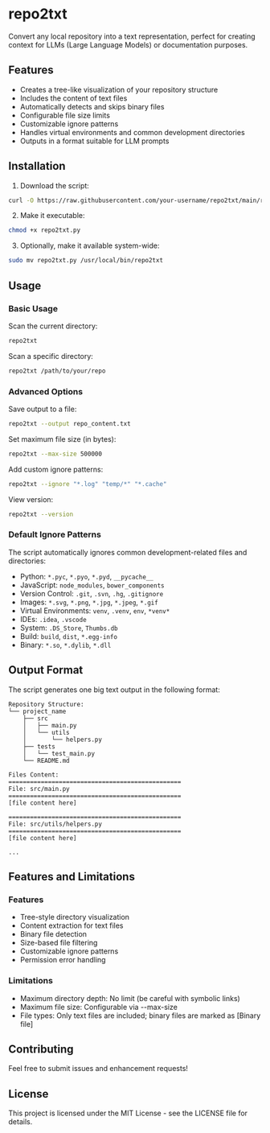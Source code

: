 # repo2txt

Convert any local repository into a text representation, perfect for creating context for LLMs (Large Language Models) or documentation purposes.

## Features

- Creates a tree-like visualization of your repository structure
- Includes the content of text files
- Automatically detects and skips binary files
- Configurable file size limits
- Customizable ignore patterns
- Handles virtual environments and common development directories
- Outputs in a format suitable for LLM prompts

## Installation

1. Download the script:
```bash
curl -O https://raw.githubusercontent.com/your-username/repo2txt/main/repo2txt.py
```

2. Make it executable:
```bash
chmod +x repo2txt.py
```

3. Optionally, make it available system-wide:
```bash
sudo mv repo2txt.py /usr/local/bin/repo2txt
```

## Usage

### Basic Usage

Scan the current directory:
```bash
repo2txt
```

Scan a specific directory:
```bash
repo2txt /path/to/your/repo
```

### Advanced Options

Save output to a file:
```bash
repo2txt --output repo_content.txt
```

Set maximum file size (in bytes):
```bash
repo2txt --max-size 500000
```

Add custom ignore patterns:
```bash
repo2txt --ignore "*.log" "temp/*" "*.cache"
```

View version:
```bash
repo2txt --version
```

### Default Ignore Patterns

The script automatically ignores common development-related files and directories:

- Python: `*.pyc`, `*.pyo`, `*.pyd`, `__pycache__`
- JavaScript: `node_modules`, `bower_components`
- Version Control: `.git`, `.svn`, `.hg`, `.gitignore`
- Images: `*.svg`, `*.png`, `*.jpg`, `*.jpeg`, `*.gif`
- Virtual Environments: `venv`, `.venv`, `env`, `*venv*`
- IDEs: `.idea`, `.vscode`
- System: `.DS_Store`, `Thumbs.db`
- Build: `build`, `dist`, `*.egg-info`
- Binary: `*.so`, `*.dylib`, `*.dll`

## Output Format

The script generates one big text output in the following format:

```
Repository Structure:
└── project_name
    ├── src
    │   ├── main.py
    │   └── utils
    │       └── helpers.py
    ├── tests
    │   └── test_main.py
    └── README.md

Files Content:
================================================
File: src/main.py
================================================
[file content here]

================================================
File: src/utils/helpers.py
================================================
[file content here]

...
```

## Features and Limitations

### Features
- Tree-style directory visualization
- Content extraction for text files
- Binary file detection
- Size-based file filtering
- Customizable ignore patterns
- Permission error handling

### Limitations
- Maximum directory depth: No limit (be careful with symbolic links)
- Maximum file size: Configurable via --max-size
- File types: Only text files are included; binary files are marked as [Binary file]

## Contributing

Feel free to submit issues and enhancement requests!

## License

This project is licensed under the MIT License - see the LICENSE file for details.
